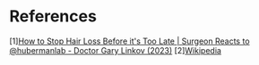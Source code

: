 # References
[1][How to Stop Hair Loss Before it's Too Late | Surgeon Reacts to @hubermanlab - Doctor Gary Linkov (2023)](https://www.youtube.com/watch?v=_ZwGXMIsRX8)
[2][Wikipedia](https://en.wikipedia.org/wiki/Finasteride)